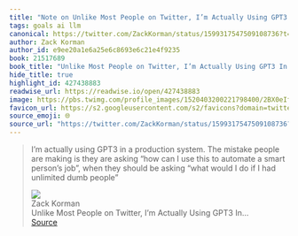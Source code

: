 ```yaml
---
title: "Note on Unlike Most People on Twitter, I’m Actually Using GPT3 In... via Zack Korman"
tags: goals ai llm
canonical: https://twitter.com/ZackKorman/status/1599317547509108736?t=V4IWAgdBQeobmz5BIdmgUg&s=31
author: Zack Korman
author_id: e9ee20a1e6a25e6c8693e6c21e4f9235
book: 21517689
book_title: "Unlike Most People on Twitter, I’m Actually Using GPT3 In..."
hide_title: true
highlight_id: 427438883
readwise_url: https://readwise.io/open/427438883
image: https://pbs.twimg.com/profile_images/1520403200221798400/2BX0eIfo.jpg
favicon_url: https://s2.googleusercontent.com/s2/favicons?domain=twitter.com
source_emoji: 🌐
source_url: "https://twitter.com/ZackKorman/status/1599317547509108736?t=V4IWAgdBQeobmz5BIdmgUg&s=31#:~:text=I%E2%80%99m%20actually%20using,unlimited%20dumb%20people%E2%80%9D"
---
```


> I’m actually using GPT3 in a production system. The mistake people are making is they are asking “how can I use this to automate a smart person’s job”, when they should be asking “what would I do if I had unlimited dumb people”
> <div class="quoteback-footer"><div class="quoteback-avatar"><img class="mini-favicon" src="https://s2.googleusercontent.com/s2/favicons?domain=twitter.com"></div><div class="quoteback-metadata"><div class="metadata-inner"><span style="display:none">FROM:</span><div aria-label="Zack Korman" class="quoteback-author"> Zack Korman</div><div aria-label="Unlike Most People on Twitter, I’m Actually Using GPT3 In..." class="quoteback-title"> Unlike Most People on Twitter, I’m Actually Using GPT3 In...</div></div></div><div class="quoteback-backlink"><a target="_blank" aria-label="go to the full text of this quotation" rel="noopener" href="https://twitter.com/ZackKorman/status/1599317547509108736?t=V4IWAgdBQeobmz5BIdmgUg&s=31#:~:text=I%E2%80%99m%20actually%20using,unlimited%20dumb%20people%E2%80%9D" class="quoteback-arrow"> Source</a></div></div>